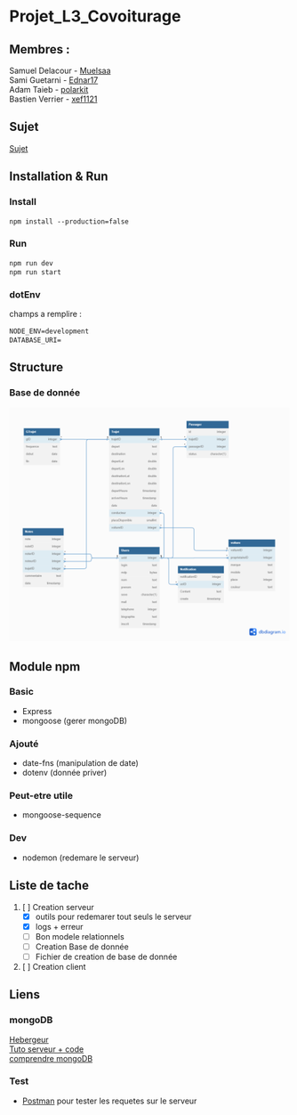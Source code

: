 # Projet_L3_Covoiturage
## Membres :
Samuel Delacour - [Muelsaa](https://github.com/MuelSaa)  
Sami Guetarni - [Ednar17](https://github.com/Ednar17)  
Adam Taieb - [polarkit](https://github.com/polarkit)  
Bastien Verrier - [xef1121](https://github.com/Xef1121)
## Sujet
[Sujet](https://github.com/MuelSaa/Projet_L3_Covoiturage/blob/main/Sujet.pdf)
## Installation & Run
### Install
```
npm install --production=false
```
### Run
```
npm run dev
npm run start
```

### dotEnv
champs a remplire :
```
NODE_ENV=development
DATABASE_URI=
```
## Structure
### Base de donnée
![Diagram Base de donée](/docs/diagramDB.png)
## Module npm
### Basic
- Express
- mongoose (gerer mongoDB)

### Ajouté 
- date-fns (manipulation de date)
- dotenv (donnée priver)
### Peut-etre utile
- mongoose-sequence
### Dev
- nodemon (redemare le serveur)
## Liste de tache
1. [ ] Creation serveur
    - [x] outils pour redemarer tout seuls le serveur
    - [x] logs + erreur
    - [ ] Bon modele relationnels
    - [ ] Creation Base de donnée
    - [ ] Fichier de creation de base de donnée
2. [ ] Creation client
## Liens
### mongoDB
[Hebergeur](mongodb.com)  
[Tuto serveur + code](https://youtu.be/CvCiNeLnZ00?t=3687)  
[comprendre mongoDB](https://www.youtube.com/watch?v=ZvPS5Gx0nnU&ab_channel=Algomius)
### Test
- [Postman](https://www.postman.com/) pour tester les requetes sur le serveur
